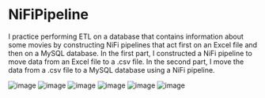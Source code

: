 # NiFiPipeline
I practice performing ETL on a database that contains information about some movies by constructing NiFi pipelines that act first on an Excel file and then on a MySQL database. 
In the first part, I constructed a NiFi pipeline to move data from an Excel file to a .csv file. 
In the second part, I move the data from a .csv file to a MySQL database using a NiFi pipeline.

![image](https://github.com/spbrooks74/NiFiPipeline/assets/155562862/d1e1a60b-6ccc-42bf-88c2-ebb0fc7f0210)
![image](https://github.com/spbrooks74/NiFiPipeline/assets/155562862/d8426b38-b06c-439f-9950-ccfb59d3f953)
![image](https://github.com/spbrooks74/NiFiPipeline/assets/155562862/dd3b0e69-d3f9-4127-8c32-1bb24c61ee13)
![image](https://github.com/spbrooks74/NiFiPipeline/assets/155562862/f9a900a5-c5dd-4aa4-ab8a-686d1ab76cb4)
![image](https://github.com/spbrooks74/NiFiPipeline/assets/155562862/213b6ecd-e5dc-4161-9093-7b5efa24b284)
![image](https://github.com/spbrooks74/NiFiPipeline/assets/155562862/84be9dc0-9d78-4401-96d9-0faa8122b629)
